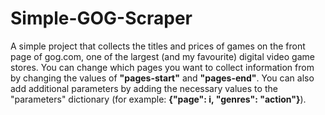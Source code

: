 # Simple-GOG-Scraper

A simple project that collects the titles and prices of games on the front page of gog.com, one of the largest (and my favourite) digital video game stores.
You can change which pages you want to collect information from by changing the values of **"pages-start"** and **"pages-end"**. You can also add additional parameters 
by adding the necessary values to the "parameters" dictionary (for example: **{"page": i, "genres": "action"}**).
